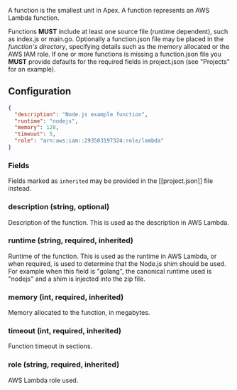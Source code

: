 
A function is the smallest unit in Apex. A function represents an AWS Lambda function.

Functions __MUST__ include at least one source file (runtime dependent), such as index.js or main.go. Optionally a function.json file may be placed in the _function's directory_, specifying details such as the memory allocated or the AWS IAM role. If one or more functions is missing a function.json file you __MUST__ provide defaults for the required fields in project.json (see "Projects" for an example).

## Configuration

```json
{
  "description": "Node.js example function",
  "runtime": "nodejs",
  "memory": 128,
  "timeout": 5,
  "role": "arn:aws:iam::293503197324:role/lambda"
}
```

### Fields

Fields marked as `inherited` may be provided in the [[project.json]] file instead.

### description (string, optional)

Description of the function. This is used as the description in AWS Lambda.

### runtime (string, required, inherited)

Runtime of the function. This is used as the runtime in AWS Lambda, or when required, is used to determine that the Node.js shim should be used. For example when this field is "golang", the canonical runtime used is "nodejs" and a shim is injected into the zip file.

### memory (int, required, inherited)

Memory allocated to the function, in megabytes.

### timeout (int, required, inherited)

Function timeout in sections.

### role (string, required, inherited)

AWS Lambda role used.
